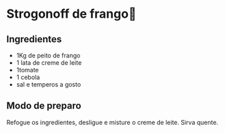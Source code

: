 # Strogonoff de frango:chicken:

## Ingredientes

- 1Kg de peito de frango
- 1 lata de creme de leite
- 1tomate
- 1 cebola
- sal e temperos a gosto

## Modo de preparo

Refogue os ingredientes, desligue e misture o creme de leite. Sirva quente.

